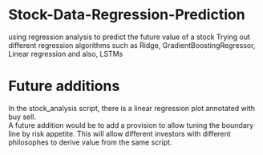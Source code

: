 # Stock-Data-Regression-Prediction
using regression analysis to predict the future value of a stock
Trying out different regression algorithms such as Ridge, GradientBoostingRegressor, Linear regression and also, LSTMs
<br>
# Future additions
In the stock_analysis script, there is a linear regression plot annotated with buy sell.
<br> A future addition would be to add a provision to allow tuning the boundary line
by risk appetite. This will allow different investors with different philosophes to derive value from the same script.

